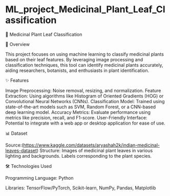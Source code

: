 # ML_project_Medicinal_Plant_Leaf_Classification
🌿 Medicinal Plant Leaf Classification

🚀 Overview

This project focuses on using machine learning to classify medicinal plants based on their leaf features. By leveraging image processing and classification techniques, this tool can identify medicinal plants accurately, aiding researchers, botanists, and enthusiasts in plant identification.

✨ Features

Image Preprocessing: Noise removal, resizing, and normalization.
Feature Extraction: Using algorithms like Histogram of Oriented Gradients (HOG) or Convolutional Neural Networks (CNNs).
Classification Model: Trained using state-of-the-art models such as SVM, Random Forest, or a CNN-based deep learning model.
Accuracy Metrics: Evaluate performance using metrics like precision, recall, and F1-score.
User-Friendly Interface: Potential to integrate with a web app or desktop application for ease of use.

📊 Dataset

Source:(https://www.kaggle.com/datasets/aryashah2k/indian-medicinal-leaves-dataset)
Structure:
Images of medicinal plant leaves in various lighting and backgrounds.
Labels corresponding to the plant species.

🛠️ Technologies Used

Programming Language: Python

Libraries: TensorFlow/PyTorch, Scikit-learn, NumPy, Pandas, Matplotlib

